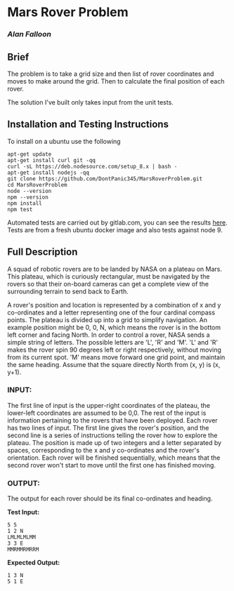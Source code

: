 # Mars Rover Problem

### *Alan Falloon*

## Brief

The problem is to take a grid size and then list of rover coordinates and moves to make around the grid. Then to calculate the final position of each rover.

The solution I've built only takes input from the unit tests.

## Installation and Testing Instructions
To install on a ubuntu use the following

```
apt-get update
apt-get install curl git -qq
curl -sL https://deb.nodesource.com/setup_8.x | bash -
apt-get install nodejs -qq
git clone https://github.com/DontPanic345/MarsRoverProblem.git
cd MarsRoverProblem
node --version
npm --version
npm install
npm test
```

Automated tests are carried out by gitlab.com, you can see the results [here](https://gitlab.com/falloonalan/MarsRoverProblem/pipelines?scope=finished&page=1). Tests are from a fresh ubuntu docker image and also tests against node 9.

## Full Description

A squad of robotic rovers are to be landed by NASA on a plateau on Mars.
This plateau, which is curiously rectangular, must be navigated by the
rovers so that their on-board cameras can get a complete view of the
surrounding terrain to send back to Earth.


A rover's position and location is represented by a combination of x and y
co-ordinates and a letter representing one of the four cardinal compass
points. The plateau is divided up into a grid to simplify navigation. An
example position might be 0, 0, N, which means the rover is in the bottom
left corner and facing North. In order to control a rover, NASA sends a simple string of letters. The possible letters are 'L', 'R' and 'M'. 'L' and 'R' makes the rover spin 90
degrees left or right respectively, without moving from its current spot.
'M' means move forward one grid point, and maintain the same heading.
Assume that the square directly North from (x, y) is (x, y+1).


### INPUT:

The first line of input is the upper-right coordinates of the plateau, the
lower-left coordinates are assumed to be 0,0.
The rest of the input is information pertaining to the rovers that have
been deployed. Each rover has two lines of input. The first line gives the
rover's position, and the second line is a series of instructions telling
the rover how to explore the plateau.
The position is made up of two integers and a letter separated by spaces,
corresponding to the x and y co-ordinates and the rover's orientation.
Each rover will be finished sequentially, which means that the second rover
won't start to move until the first one has finished moving.


### OUTPUT:

The output for each rover should be its final co-ordinates and heading.


**Test​ Input:**

```
5 5
1 2 N
LMLMLMLMM
3 3 E
MMRMMRMRRM
```

**Expected Output:**

```
1 3 N
5 1 E
```